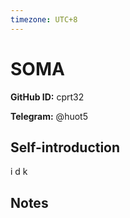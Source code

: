 ```yaml
---
timezone: UTC+8
---
```


# SOMA

**GitHub ID:** cprt32

**Telegram:** @huot5

## Self-introduction

i d k

## Notes

<!-- Content_START -->


<!-- Content_END -->
